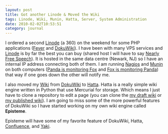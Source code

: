 ```yaml
---
layout: post
title: Got another Linode & Moved the Wiki
tags: Linode, Wiki, Munin, Hatta, Server, System Administration
date: 2010-02-02T10:53:51
category: journal
---
```


I ordered a second [Linode][Linode] (a 360) on the weekend for some PHP applications ([Fever][Fever] and [DokuWiki][DokuWiki]). I have been with many VPS services and [Linode][Linode] is by far the best you can buy (shared host I will have to say [Nearly Free Speech][NFS]). It is hosted in the same data centre (Newark, NJ) so I have an internal IP address connecting both of them. I am running [Nagios][Nagios] and [Munin][Munin] on both computers ([Panda is monitoring Fox][MuninPandaFox] and [Fox is monitoring Panda][MuninFoxPanda]) that way if one goes down the other will notify me.

I also moved my [Wiki][Wiki] from [DokuWiki][DokuWiki] to [Hatta][Hatta]. Hatta is a really simple wiki engine written in Python that use Mercurial for storage. Which means I just have to clone a repository to edit a page (you can clone the [my draft wiki][DraftWikiPage] or [my published wiki][PublishedWikiPages]). I am going to miss some of the more powerful features of DokuWiki so I have started working on my own wiki engine called **Episteme**.

Episteme will have some of my favorite feature of DokuWiki, Hatta, [Confluence][Confluence], and [Yaki][Yaki].

[Linode]: http://www.linode.com/?r=489fd5146a3553db67138302f6c6d44a029cf45a "A VPS Provider"
[Fever]: http://feedafever.com/ "An online feed reader."
[DokuWiki]: http://dokuwiki.org/ "A super simple and powerful wiki engine."
[NFS]: https://www.nearlyfreespeech.net/ "NearlyFreeSpeech.NET Web Hosting"
[Munin]: http://munin.sourceforge.net/
[Nagios]: http://www.nagios.org/
[MuninPandaFox]: http://panda.mylesbraithwaite.com/munin/mylesbraithwaite.com/fox.mylesbraithwaite.com.html
[MuninFoxPanda]: http://fox.mylesbraithwaite.com/munin/mylesbraithwaite.com/panda.mylesbraithwaite.com.html
[Wiki]: http://wiki.mylesbraithwaite.com/
[Hatta]: http://hatta.sheep.art.pl/
[DraftWikiPage]: http://bitbucket.org/myles/wiki-pages/
[PublishedWikiPages]: http://wiki.mylesbraithwaite.com/hg/
[Confluence]: http://www.atlassian.com/software/confluence/
[Yaki]: http://code.google.com/p/yaki/